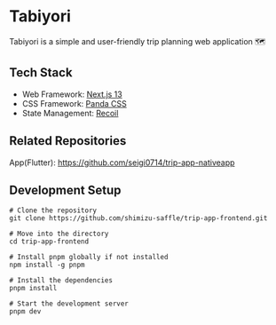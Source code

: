 # Tabiyori

Tabiyori is a simple and user-friendly trip planning web application 🗺️

## Tech Stack

- Web Framework: [Next.js 13](https://nextjs.org/)
- CSS Framework: [Panda CSS](https://panda-css.com/)
- State Management: [Recoil](https://recoiljs.org/)

## Related Repositories

App(Flutter): <https://github.com/seigi0714/trip-app-nativeapp>

## Development Setup

```shell
# Clone the repository
git clone https://github.com/shimizu-saffle/trip-app-frontend.git

# Move into the directory
cd trip-app-frontend

# Install pnpm globally if not installed
npm install -g pnpm

# Install the dependencies
pnpm install

# Start the development server
pnpm dev
